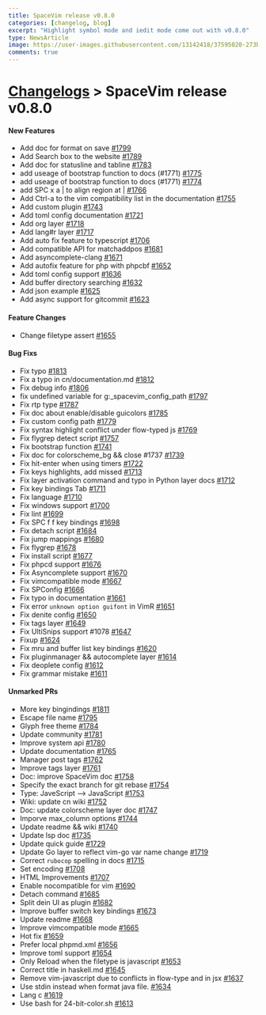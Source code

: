 ```yaml
---
title: SpaceVim release v0.8.0
categories: [changelog, blog]
excerpt: "Highlight symbol mode and iedit mode come out with v0.8.0"
type: NewsArticle
image: https://user-images.githubusercontent.com/13142418/37595020-273b5bca-2bb2-11e8-8aba-638ed5f1c7ea.png
comments: true
---
```


# [Changelogs](https://spacevim.org/development#changelog) > SpaceVim release v0.8.0

#### New Features

- Add doc for format on save [#1799](https://github.com/SpaceVim/SpaceVim/pull/1799)
- Add Search box to the website [#1789](https://github.com/SpaceVim/SpaceVim/pull/1789)
- Add doc for statusline and tabline [#1783](https://github.com/SpaceVim/SpaceVim/pull/1783)
- add useage of bootstrap function to docs (#1771) [#1775](https://github.com/SpaceVim/SpaceVim/pull/1775)
- add useage of bootstrap function to docs (#1771) [#1774](https://github.com/SpaceVim/SpaceVim/pull/1774)
- add SPC x a | to align region at | [#1766](https://github.com/SpaceVim/SpaceVim/pull/1766)
- Add Ctrl-a to the vim compatibility list in the documentation [#1755](https://github.com/SpaceVim/SpaceVim/pull/1755)
- Add custom plugin [#1743](https://github.com/SpaceVim/SpaceVim/pull/1743)
- Add toml config documentation [#1721](https://github.com/SpaceVim/SpaceVim/pull/1721)
- Add org layer [#1718](https://github.com/SpaceVim/SpaceVim/pull/1718)
- Add lang#r layer [#1717](https://github.com/SpaceVim/SpaceVim/pull/1717)
- Add auto fix feature to typescript [#1706](https://github.com/SpaceVim/SpaceVim/pull/1706)
- Add compatible API for matchaddpos [#1681](https://github.com/SpaceVim/SpaceVim/pull/1681)
- Add asyncomplete-clang [#1671](https://github.com/SpaceVim/SpaceVim/pull/1671)
- Add autofix feature for php with phpcbf [#1652](https://github.com/SpaceVim/SpaceVim/pull/1652)
- Add toml config support [#1636](https://github.com/SpaceVim/SpaceVim/pull/1636)
- Add buffer directory searching [#1632](https://github.com/SpaceVim/SpaceVim/pull/1632)
- Add json example [#1625](https://github.com/SpaceVim/SpaceVim/pull/1625)
- Add async support for gitcommit [#1623](https://github.com/SpaceVim/SpaceVim/pull/1623)


#### Feature Changes

- Change filetype assert [#1655](https://github.com/SpaceVim/SpaceVim/pull/1655)


#### Bug Fixs

- Fix typo [#1813](https://github.com/SpaceVim/SpaceVim/pull/1813)
- Fix a typo in cn/documentation.md [#1812](https://github.com/SpaceVim/SpaceVim/pull/1812)
- Fix debug info [#1806](https://github.com/SpaceVim/SpaceVim/pull/1806)
- fix undefined variable for g:_spacevim_config_path [#1797](https://github.com/SpaceVim/SpaceVim/pull/1797)
- Fix rtp type [#1787](https://github.com/SpaceVim/SpaceVim/pull/1787)
- Fix doc about enable/disable guicolors [#1785](https://github.com/SpaceVim/SpaceVim/pull/1785)
- Fix custom config path [#1779](https://github.com/SpaceVim/SpaceVim/pull/1779)
- Fix syntax highlight conflict under flow-typed js [#1769](https://github.com/SpaceVim/SpaceVim/pull/1769)
- Fix flygrep detect script [#1757](https://github.com/SpaceVim/SpaceVim/pull/1757)
- Fix bootstrap function [#1741](https://github.com/SpaceVim/SpaceVim/pull/1741)
- Fix doc for colorscheme_bg && close #1737 [#1739](https://github.com/SpaceVim/SpaceVim/pull/1739)
- Fix hit-enter when using timers [#1722](https://github.com/SpaceVim/SpaceVim/pull/1722)
- Fix keys highlights, add missed [#1713](https://github.com/SpaceVim/SpaceVim/pull/1713)
- Fix layer activation command and typo in Python layer docs [#1712](https://github.com/SpaceVim/SpaceVim/pull/1712)
- Fix key bindings Tab [#1711](https://github.com/SpaceVim/SpaceVim/pull/1711)
- Fix language [#1710](https://github.com/SpaceVim/SpaceVim/pull/1710)
- Fix windows support [#1700](https://github.com/SpaceVim/SpaceVim/pull/1700)
- Fix lint [#1699](https://github.com/SpaceVim/SpaceVim/pull/1699)
- Fix SPC f f key bindings [#1698](https://github.com/SpaceVim/SpaceVim/pull/1698)
- Fix detach script [#1684](https://github.com/SpaceVim/SpaceVim/pull/1684)
- Fix jump mappings [#1680](https://github.com/SpaceVim/SpaceVim/pull/1680)
- Fix flygrep [#1678](https://github.com/SpaceVim/SpaceVim/pull/1678)
- Fix install script [#1677](https://github.com/SpaceVim/SpaceVim/pull/1677)
- Fix phpcd support [#1676](https://github.com/SpaceVim/SpaceVim/pull/1676)
- Fix Asyncomplete support [#1670](https://github.com/SpaceVim/SpaceVim/pull/1670)
- Fix vimcompatible mode [#1667](https://github.com/SpaceVim/SpaceVim/pull/1667)
- Fix SPConfig [#1666](https://github.com/SpaceVim/SpaceVim/pull/1666)
- Fix typo in documentation [#1661](https://github.com/SpaceVim/SpaceVim/pull/1661)
- Fix error `unknown option guifont` in VimR [#1651](https://github.com/SpaceVim/SpaceVim/pull/1651)
- Fix denite config [#1650](https://github.com/SpaceVim/SpaceVim/pull/1650)
- Fix tags layer [#1649](https://github.com/SpaceVim/SpaceVim/pull/1649)
- Fix UltiSnips support #1078 [#1647](https://github.com/SpaceVim/SpaceVim/pull/1647)
- Fixup [#1624](https://github.com/SpaceVim/SpaceVim/pull/1624)
- Fix mru and buffer list key bindings [#1620](https://github.com/SpaceVim/SpaceVim/pull/1620)
- Fix pluginmanager && autocomplete layer [#1614](https://github.com/SpaceVim/SpaceVim/pull/1614)
- Fix deoplete config [#1612](https://github.com/SpaceVim/SpaceVim/pull/1612)
- Fix grammar mistake [#1611](https://github.com/SpaceVim/SpaceVim/pull/1611)


#### Unmarked PRs

- More key bingindings [#1811](https://github.com/SpaceVim/SpaceVim/pull/1811)
- Escape file name [#1795](https://github.com/SpaceVim/SpaceVim/pull/1795)
- Glyph free theme [#1784](https://github.com/SpaceVim/SpaceVim/pull/1784)
- Update community [#1781](https://github.com/SpaceVim/SpaceVim/pull/1781)
- Improve system api [#1780](https://github.com/SpaceVim/SpaceVim/pull/1780)
- Update documentation [#1765](https://github.com/SpaceVim/SpaceVim/pull/1765)
- Manager post tags [#1762](https://github.com/SpaceVim/SpaceVim/pull/1762)
- Improve tags layer [#1761](https://github.com/SpaceVim/SpaceVim/pull/1761)
- Doc: improve SpaceVim doc [#1758](https://github.com/SpaceVim/SpaceVim/pull/1758)
- Specify the exact branch for git rebase [#1754](https://github.com/SpaceVim/SpaceVim/pull/1754)
- Type: JaveScript --> JavaScript [#1753](https://github.com/SpaceVim/SpaceVim/pull/1753)
- Wiki: update cn wiki [#1752](https://github.com/SpaceVim/SpaceVim/pull/1752)
- Doc: update colorscheme layer doc [#1747](https://github.com/SpaceVim/SpaceVim/pull/1747)
- Imporve max_column options [#1744](https://github.com/SpaceVim/SpaceVim/pull/1744)
- Update readme && wiki [#1740](https://github.com/SpaceVim/SpaceVim/pull/1740)
- Update lsp doc [#1735](https://github.com/SpaceVim/SpaceVim/pull/1735)
- Update quick guide [#1729](https://github.com/SpaceVim/SpaceVim/pull/1729)
- Update Go layer to reflect vim-go var name change [#1719](https://github.com/SpaceVim/SpaceVim/pull/1719)
- Correct `rubocop` spelling in docs [#1715](https://github.com/SpaceVim/SpaceVim/pull/1715)
- Set encoding [#1708](https://github.com/SpaceVim/SpaceVim/pull/1708)
- HTML Improvements [#1707](https://github.com/SpaceVim/SpaceVim/pull/1707)
- Enable nocompatible for vim [#1690](https://github.com/SpaceVim/SpaceVim/pull/1690)
- Detach command [#1685](https://github.com/SpaceVim/SpaceVim/pull/1685)
- Split dein UI as plugin [#1682](https://github.com/SpaceVim/SpaceVim/pull/1682)
- Improve buffer switch key bindings [#1673](https://github.com/SpaceVim/SpaceVim/pull/1673)
- Update readme [#1668](https://github.com/SpaceVim/SpaceVim/pull/1668)
- Improve vimcompatible mode [#1665](https://github.com/SpaceVim/SpaceVim/pull/1665)
- Hot fix [#1659](https://github.com/SpaceVim/SpaceVim/pull/1659)
- Prefer local phpmd.xml [#1656](https://github.com/SpaceVim/SpaceVim/pull/1656)
- Improve toml support [#1654](https://github.com/SpaceVim/SpaceVim/pull/1654)
- Only Reload when the filetype is javascript [#1653](https://github.com/SpaceVim/SpaceVim/pull/1653)
- Correct title in haskell.md [#1645](https://github.com/SpaceVim/SpaceVim/pull/1645)
- Remove vim-javascript due to conflicts in flow-type and in jsx [#1637](https://github.com/SpaceVim/SpaceVim/pull/1637)
- Use stdin instead when format java file. [#1634](https://github.com/SpaceVim/SpaceVim/pull/1634)
- Lang c [#1619](https://github.com/SpaceVim/SpaceVim/pull/1619)
- Use bash for 24-bit-color.sh [#1613](https://github.com/SpaceVim/SpaceVim/pull/1613)
